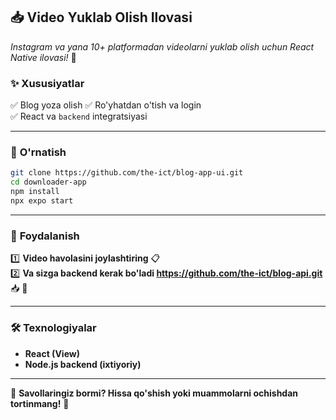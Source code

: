 ## 📥 **Video Yuklab Olish Ilovasi**  
*Instagram va yana 10+ platformadan videolarni yuklab olish uchun React Native ilovasi!* 🚀  


### ✨ **Xususiyatlar**  
✅ Blog yoza olish
✅ Ro'yhatdan o'tish va login  
✅ React va `backend` integratsiyasi  
  

---

### 📌 **O'rnatish**  
```sh
git clone https://github.com/the-ict/blog-app-ui.git
cd downloader-app  
npm install  
npx expo start
```

---

### 🚀 **Foydalanish**  
1️⃣ **Video havolasini joylashtiring** 📋  
2️⃣ **Va sizga backend kerak bo'ladi https://github.com/the-ict/blog-api.git** 📥   🎥  

---

### 🛠 **Texnologiyalar**  
- **React (View)**  
- **Node.js backend (ixtiyoriy)**    

---  

📩 **Savollaringiz bormi? Hissa qo'shish yoki muammolarni ochishdan tortinmang!** 🚀  

